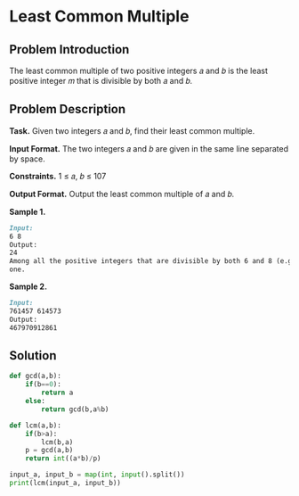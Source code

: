 # Least Common Multiple

## Problem Introduction

The least common multiple of two positive integers 𝑎 and 𝑏 is the least positive
integer 𝑚 that is divisible by both 𝑎 and 𝑏.

## Problem Description

**Task.** Given two integers 𝑎 and 𝑏, find their least common multiple.

**Input Format.** The two integers 𝑎 and 𝑏 are given in the same line separated by space.

**Constraints.** 1 ≤ 𝑎, 𝑏 ≤ 107

**Output Format.** Output the least common multiple of 𝑎 and 𝑏.

**Sample 1.**

```md
Input:
6 8
Output:
24
Among all the positive integers that are divisible by both 6 and 8 (e.g., 48, 480, 24), 24 is the smallest
one.
```

**Sample 2.**

```md
Input:
761457 614573
Output:
467970912861
```

## Solution

```py
def gcd(a,b):
    if(b==0):
        return a
    else:
        return gcd(b,a%b)

def lcm(a,b):
    if(b>a):
        lcm(b,a)
    p = gcd(a,b)
    return int((a*b)/p)

input_a, input_b = map(int, input().split())
print(lcm(input_a, input_b))
```
